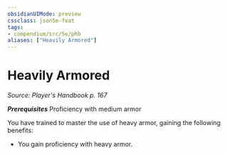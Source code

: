 ```yaml
---
obsidianUIMode: preview
cssclass: json5e-feat
tags:
- compendium/src/5e/phb
aliases: ["Heavily Armored"]
---
```

# Heavily Armored
*Source: Player's Handbook p. 167*  

***Prerequisites*** Proficiency with medium armor

You have trained to master the use of heavy armor, gaining the following benefits:

- You gain proficiency with heavy armor.